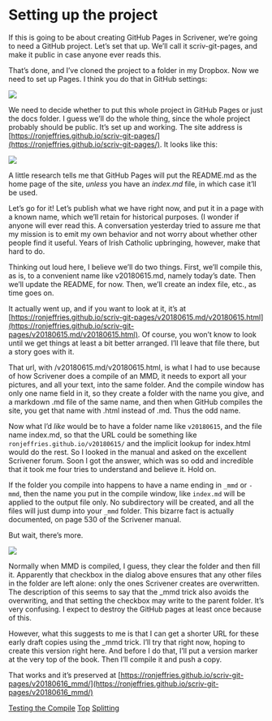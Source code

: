 # Setting up the project #

If this is going to be about creating GitHub Pages in Scrivener, we’re going to need a GitHub project. Let’s set that up. We’ll call it scriv-git-pages, and make it public in case anyone ever reads this.

That’s done, and I’ve cloned the project to a folder in my Dropbox. Now we need to set up Pages. I think you do that in GitHub settings:

![][ScreenShot2018-06-15at9.24.21AM]

We need to decide whether to put this whole project in GitHub Pages or just the docs folder. I guess we’ll do the whole thing, since the whole project probably should be public. It’s set up and working.  The site address is [https://ronjeffries.github.io/scriv-git-pages/](https://ronjeffries.github.io/scriv-git-pages/). It looks like this:


![][ScreenShot2018-06-15at9.59.53AM]

A little research tells me that GitHub Pages will put the README.md as the home page of the site, *unless* you have an *index.md* file, in which case it’ll be used.

Let’s go for it! Let’s publish what we have right now, and put it in a page with a known name, which we’ll retain for historical purposes. (I wonder if anyone will ever read this. A conversation yesterday tried to assure me that my mission is to emit my own behavior and not worry about whether other people find it useful. Years of Irish Catholic upbringing, however, make that hard to do.

Thinking out loud here, I believe we’ll do two things. First, we’ll compile this, as is, to a convenient name like v20180615.md, namely today’s date. Then we’ll update the README, for now. Then, we’ll create an index file, etc., as time goes on.

It actually went up, and if you want to look at it, it’s at [https://ronjeffries.github.io/scriv-git-pages/v20180615.md/v20180615.html](https://ronjeffries.github.io/scriv-git-pages/v20180615.md/v20180615.html). Of course, you won’t know to look until we get things at least a bit better arranged. I’ll leave that file there, but a story goes with it.



That url, with /v20180615.md/v20180615.html, is what I had to use because of how Scrivener does a compile of an MMD, it needs to export all your pictures, and all your text, into the same folder. And the compile window has only one name field in it, so they create a folder with the name you give, and a markdown .md file of the same name, and then when GitHub compiles the site, you get that name with .html instead of .md. Thus the odd name.

Now what I’d *like* would be to have a folder name like `v20180615`, and the file name index.md, so that the URL could be something like `ronjeffries.github.io/v20180615/` and the implicit lookup for index.html would do the rest. So I looked in the manual and asked on the excellent Scrivener forum. Soon I got the answer, which was so odd and incredible that it took me four tries to understand and believe it. Hold on.

If the folder you compile into happens to have a name ending in `_mmd` or `-mmd`, then the name you put in the compile window, like `index.md` will be applied to the output file only. No subdirectory will be created, and all the files will just dump into your `_mmd` folder. This bizarre fact is actually documented, on page 530 of the Scrivener manual.

But wait, there’s more. 

![][ScreenShot2018-06-16at7.47.10AM]

Normally when MMD is compiled, I guess, they clear the folder and then fill it. Apparently that checkbox in the dialog above ensures that any other files in the folder are left alone: only the ones Scrivener creates are overwritten. The description of this seems to say that the _mmd trick also avoids the overwriting, and that setting the checkbox may write to the parent folder. It’s very confusing. I expect to destroy the GitHub pages at least once because of this.

However, what this suggests to me is that I can get a shorter URL for these early draft copies using the _mmd trick. I’ll try that right now, hoping to create this version right here. And before I do that, I’ll put a version marker at the very top of the book. Then I’ll compile it and push a copy. 

That works and it’s preserved at [https://ronjeffries.github.io/scriv-git-pages/v20180616_mmd/](https://ronjeffries.github.io/scriv-git-pages/v20180616_mmd/)



[Testing the Compile](09.html) [Top](index.html) [Splitting](11.html)




[ScreenShot2018-06-17at5.43.41AM]: ScreenShot2018-06-17at5.43.41AM.png

[ScreenShot2018-06-15at3.48.45AM]: ScreenShot2018-06-15at3.48.45AM.png

[ScreenShot2018-06-15at3.56.55AM]: ScreenShot2018-06-15at3.56.55AM.png

[ScreenShot2018-06-15at3.59.33AM]: ScreenShot2018-06-15at3.59.33AM.png

[ScreenShot2018-06-15at4.15.13AM]: ScreenShot2018-06-15at4.15.13AM.png

[ScreenShot2018-06-15at4.31.51AM]: ScreenShot2018-06-15at4.31.51AM.png

[ScreenShot2018-06-15at4.33.00AM]: ScreenShot2018-06-15at4.33.00AM.png

[ScreenShot2018-06-15at4.34.19AM]: ScreenShot2018-06-15at4.34.19AM.png

[ScreenShot2018-06-15at4.35.50AM]: ScreenShot2018-06-15at4.35.50AM.png

[ScreenShot2018-06-15at4.53.51AM]: ScreenShot2018-06-15at4.53.51AM.png

[ScreenShot2018-06-15at4.55.43AM]: ScreenShot2018-06-15at4.55.43AM.png

[ScreenShot2018-06-15at5.07.22AM]: ScreenShot2018-06-15at5.07.22AM.png

[ScreenShot2018-06-15at5.12.50AM]: ScreenShot2018-06-15at5.12.50AM.png

[ScreenShot2018-06-15at5.14.54AM]: ScreenShot2018-06-15at5.14.54AM.png

[ScreenShot2018-06-15at9.24.21AM]: ScreenShot2018-06-15at9.24.21AM.png

[ScreenShot2018-06-15at9.59.53AM]: ScreenShot2018-06-15at9.59.53AM.png

[ScreenShot2018-06-16at7.47.10AM]: ScreenShot2018-06-16at7.47.10AM.png

[ScreenShot2018-06-17at6.41.19AM]: ScreenShot2018-06-17at6.41.19AM.png

[ScreenShot2018-06-17at7.05.30AM]: ScreenShot2018-06-17at7.05.30AM.png

[ScreenShot2018-06-17at8.13.28PM]: ScreenShot2018-06-17at8.13.28PM.png

[ScreenShot2018-06-18at9.45.26AM]: ScreenShot2018-06-18at9.45.26AM.png

[ScreenShot2018-06-17at6.06.28AM]: ScreenShot2018-06-17at6.06.28AM.png

